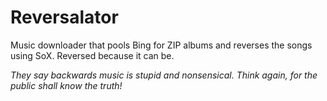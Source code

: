 # Reversalator
Music downloader that pools Bing for ZIP albums and reverses the songs using SoX.  Reversed because it can be.

*They say backwards music is stupid and nonsensical.  Think again, for the public shall know the truth!*

